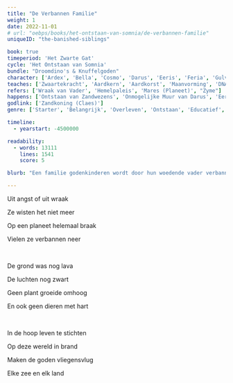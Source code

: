 ```yaml
---
title: "De Verbannen Familie"
weight: 1
date: 2022-11-01
# url: "oebps/books/het-ontstaan-van-somnia/de-verbannen-familie"
uniqueID: "the-banished-siblings"

book: true
timeperiod: 'Het Zwarte Gat'
cycle: 'Het Ontstaan van Somnia'
bundle: "Droomdino's & Knuffelgoden"
character: ['Ardex', 'Bella', 'Cosmo', 'Darus', 'Eeris', 'Feria', 'Gulvi', 'Hanah', 'Zandkoning (Claes)']
teaches: ['Zwaartekracht', 'Aardkern', 'Aardkorst', 'Maanvorming', 'DNA', 'Enzymen', 'Atmosfeer']
refers: ['Wraak van Vader', 'Hemelpaleis', 'Mares (Planeet)', "Zyme"]
happens: ['Ontstaan van Zandwezens', 'Onmogelijke Muur van Darus', 'Eerste Zee', 'Troon van de Toekomst', 'Tektonische Platen', 'Uitvinding DNA']
godlink: ['Zandkoning (Claes)']
genre: ['Starter', 'Belangrijk', 'Overleven', 'Ontstaan', 'Educatief', 'Wetenschap', 'Familie', 'Goden']

timeline:
  - yearstart: -4500000

readability:
  - words: 13111
    lines: 1541
    score: 5

blurb: "Een familie godenkinderen wordt door hun woedende vader verbannen naar een brandende planeet. En veranderd van gedaante. Ze moeten snel antwoorden vinden op hun vragen, want lang overleven ze hier niet."

---
```


Uit angst of uit wraak

Ze wisten het niet meer

Op een planeet helemaal braak

Vielen ze verbannen neer

&nbsp;

De grond was nog lava

De luchten nog zwart

Geen plant groeide omhoog

En ook geen dieren met hart

&nbsp;

In de hoop leven te stichten

Op deze wereld in brand

Maken de goden vliegensvlug

Elke zee en elk land
